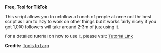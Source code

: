 **Free, Tool for TikTok**

This script allows you to unfollow a bunch of people at once not the best script as I am to lazy to work on other things but it works fairly nicely if you got 1,000 followers will take around 2-3m of just using it.

For a detailed tutorial on how to use it, please visit: [Tutorial Link](https://t.me/tools2larp/405)

**Credits:** [Tools to Larp](https://t.me/tools2larp)
